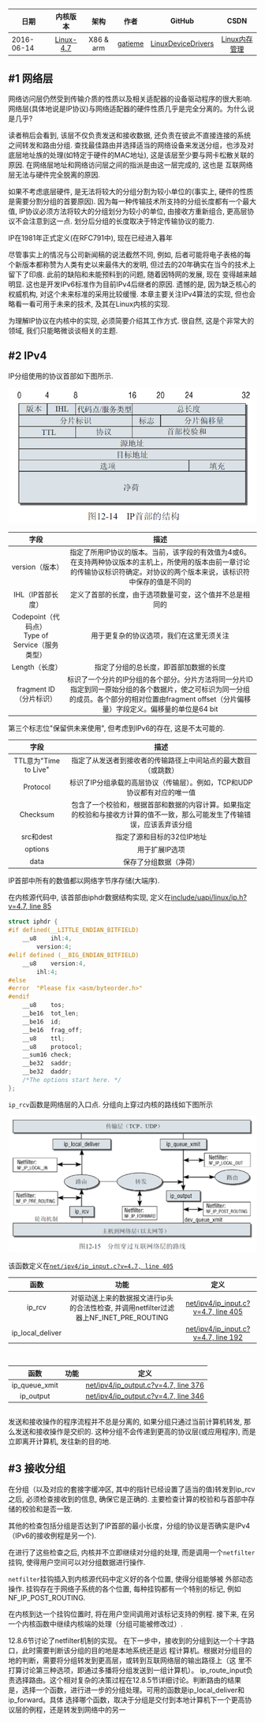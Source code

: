 | 日期 | 内核版本 | 架构| 作者 | GitHub| CSDN |
| ------- |:-------:|:-------:|:-------:|:-------:|:-------:|
| 2016-06-14 | [Linux-4.7](http://lxr.free-electrons.com/source/?v=4.7) | X86 & arm | [gatieme](http://blog.csdn.net/gatieme) | [LinuxDeviceDrivers](https://github.com/gatieme/LDD-LinuxDeviceDrivers) | [Linux内存管理](http://blog.csdn.net/gatieme/article/category/6225543) |


#1	网络层
-------


网络访问层仍然受到传输介质的性质以及相关适配器的设备驱动程序的很大影响. 网络层(具体地说是IP协议)与网络适配器的硬件性质几乎是完全分离的。为什么说是几乎?

读者稍后会看到, 该层不仅负责发送和接收数据, 还负责在彼此不直接连接的系统之间转发和路由分组. 查找最佳路由并选择适当的网络设备来发送分组，也涉及对底层地址族的处理(如特定于硬件的MAC地址), 这是该层至少要与网卡松散关联的原因. 在网络层地址和网络访问层之间的指派是由这一层完成的, 这也是
互联网络层无法与硬件完全脱离的原因.


如果不考虑底层硬件, 是无法将较大的分组分割为较小单位的(事实上, 硬件的性质是需要分割分组的首要原因). 因为每一种传输技术所支持的分组长度都有一个最大值, IP协议必须方法将较大的分组划分为较小的单位, 由接收方重新组合, 更高层协议不会注意到这一点. 划分后分组的长度取决于特定传输协议的能力.

IP在1981年正式定义(在RFC791中), 现在已经进入暮年

尽管事实上的情况与公司新闻稿的说法截然不同, 例如, 后者可能将电子表格的每个新版本都称赞为人类有史以来最伟大的发明, 但过去的20年确实在当今的技术上留下了印痕. 此前的缺陷和未能预料到的问题, 随着因特网的发展, 现在
变得越来越明显. 这也是开发IPv6标准作为目前IPv4后继者的原因. 遗憾的是, 因为缺乏核心的权威机构, 对这个未来标准的采用比较缓慢. 本章主要关注IPv4算法的实现, 但也会略看一看可用于未来的技术, 及其在Linux内核的实现.

为理解IP协议在内核中的实现, 必须简要介绍其工作方式. 很自然, 这是个非常大的领域, 我们只能略微谈谈相关的主题.



#2	IPv4
-------


IP分组使用的协议首部如下图所示.


![图12-14 IP首部的结构](./images/ip_header.png)


| 字段 | 描述 |
|:-----:|:-----:|
| version（版本） |指定了所用IP协议的版本。当前，该字段的有效值为4或6。 在支持两种协议版本的主机上，所使用的版本由前一章讨论的传输协议标识符确定。对协议的两个版本来说，该标识符中保存的值是不同的 |
| IHL（IP首部长度） | 定义了首部的长度，由于选项数量可变，这个值并不总是相同的 |
| Codepoint（代码点）<br>Type of Service（服务类型） | 用于更复杂的协议选项，我们在这里无须关注 |
| Length（长度） | 指定了分组的总长度，即首部加数据的长度 |
| fragment ID（分片标识） | 标识了一个分片的IP分组的各个部分。分片方法将同一分片ID指定到同一原始分组的各个数据片，使之可标识为同一分组的成员。各个部分的相对位置由fragment offset（分片偏移量）字段定义。偏移量的单位是64 bit |


第三个标志位"保留供未来使用", 但考虑到IPv6的存在, 这是不太可能的.


| 字段 | 描述 |
|:-----:|:-----:|
| TTL意为"Time to Live" | 指定了从发送者到接收者的传输路径上中间站点的最大数目（或跳数） |
| Protocol | 标识了IP分组承载的高层协议（传输层）。例如，TCP和UDP协议都有对应的唯一值 |
| Checksum | 包含了一个校验和，根据首部和数据的内容计算。如果指定的校验和与接收方计算的值不一致，那么可能发生了传输错误，应该丢弃该分组 |
| src和dest | 指定了源和目标的32位IP地址 |
| options | 用于扩展IP选项 |
| data | 保存了分组数据（净荷） |


IP首部中所有的数值都以网络字节序存储(大端序).

在内核源代码中, 该首部由iphdr数据结构实现, 定义在[include/uapi/linux/ip.h?v=4.7, line 85](http://lxr.free-electrons.com/source/include/uapi/linux/ip.h?v=4.7#L85)

```cpp
struct iphdr {
#if defined(__LITTLE_ENDIAN_BITFIELD)
    __u8    ihl:4,
        version:4;
#elif defined (__BIG_ENDIAN_BITFIELD)
    __u8    version:4,
        ihl:4;
#else
#error  "Please fix <asm/byteorder.h>"
#endif
    __u8    tos;
    __be16  tot_len;
    __be16  id;
    __be16  frag_off;
    __u8    ttl;
    __u8    protocol;
    __sum16 check;
    __be32  saddr;
    __be32  daddr;
    /*The options start here. */
};
```


`ip_rcv`函数是网络层的入口点. 分组向上穿过内核的路线如下图所示


![图12-15 分组穿过互联网络层的路线](./images/route.png)


该函数定义在[`net/ipv4/ip_input.c?v=4.7, line 405`](http://lxr.free-electrons.com/source/net/ipv4/ip_input.c?v=4.7#L405)


| 函数 | 功能 | 定义 |
|:-----:|:-----:|:-----:|
| ip_rcv | 对驱动送上来的数据报文进行ip头的合法性检查, 并调用netfilter过滤器上NF_INET_PRE_ROUTING | [net/ipv4/ip_input.c?v=4.7, line 405](http://lxr.free-electrons.com/source/net/ipv4/ip_input.c?v=4.7#L405) |
| ip_local_deliver |  | [net/ipv4/ip_input.c?v=4.7, line 192](http://lxr.free-electrons.com/source/net/ipv4/ip_input.c?v=4.7#L192) |

<br>

| 函数 | 功能 | 定义 |
|:-----:|:-----:|:-----:|
| ip_queue_xmit | | [net/ipv4/ip_output.c?v=4.7, line 376](http://lxr.free-electrons.com/source/net/ipv4/ip_output.c?v=4.7#L376) |
| ip_output | | [net/ipv4/ip_output.c?v=4.7, line 346](http://lxr.free-electrons.com/source/net/ipv4/ip_output.c?v=4.7#L346) |

```cpp

```

发送和接收操作的程序流程并不总是分离的, 如果分组只通过当前计算机转发, 那么发送和接收操作是交织的. 这种分组不会传递到更高的协议层(或应用程序), 而是立即离开计算机, 发往新的目的地.



#3	接收分组
-------


在分组（以及对应的套接字缓冲区, 其中的指针已经设置了适当的值)转发到ip_rcv之后,  必须检查接收到的信息,  确保它是正确的. 主要检查计算的校验和与首部中存储的校验和是否一致.

其他的检查包括分组是否达到了IP首部的最小长度，分组的协议是否确实是IPv4（IPv6的接收例程是另一个).

在进行了这些检查之后, 内核并不立即继续对分组的处理, 而是调用一个`netfilter`挂钩, 使得用户空间可以对分组数据进行操作.

`netfilter`挂钩插入到内核源代码中定义好的各个位置, 使得分组能够被
外部动态操作. 挂钩存在于网络子系统的各个位置, 每种挂钩都有一个特别的标记, 例如NF_IP_POST_ROUTING.

在内核到达一个挂钩位置时, 将在用户空间调用对该标记支持的例程. 接下来, 在另一个内核函数中继续内核端的处理（分组可能被修改过）.

12.8.6节讨论了netfilter机制的实现。
在下一步中，接收到的分组到达一个十字路口，此时需要判断该分组的目的地是本地系统还是远
程计算机。根据对分组目的地的判断，需要将分组转发到更高层，或转到互联网络层的输出路径上（这
里不打算讨论第三种选项，即通过多播将分组发送到一组计算机）。
ip_route_input负责选择路由。这个相对复杂的决策过程在12.8.5节详细讨论。判断路由的结果
是，选择一个函数，进行进一步的分组处理。可用的函数是ip_local_deliver和ip_forward。具体
选择哪个函数，取决于分组是交付到本地计算机下一个更高协议层的例程，还是转发到网络中的另一